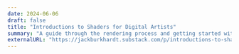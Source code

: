 ```yaml
---
date: 2024-06-06
draft: false
title: "Introductions to Shaders for Digital Artists"
summary: "A guide through the rendering process and getting started with Unity's Shader graph."
externalURL: "https://jackburkhardt.substack.com/p/introductions-to-shaders-for-digital"
---
```


